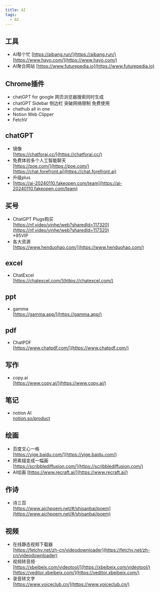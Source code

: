 ```yaml
---
title: AI
tags:
  - AI
---
```

## 工具
- AI帮个忙
[https://aibang.run/](https://aibang.run/)  
[https://www.hayo.com/](https://www.hayo.com/) 
- AI聚合网站
[https://www.futurepedia.io](https://www.futurepedia.io)  

## Chrome插件
- chatGPT for google 网页浏览器搜索同时生成  
- chatGPT Sidebar 侧边栏 突破网络限制 免费使用  
- chathub all in one   
- Notion Web Clipper   
- FetchV  

## chatGPT
- 镜像  
[https://chatforai.cc/](https://chatforai.cc/)   
- 免费体验多个人工智能聊天  
[https://poe.com/](https://poe.com/)  
[https://chat.forefront.ai](https://chat.forefront.ai)  
- 升级plus  
- [https://ai-20240110.fakeopen.com/team](https://ai-20240110.fakeopen.com/team)  

## 买号
- ChatGPT Plugs购买  
[https://nf.video/yinhe/web?sharedId=117320](https://nf.video/yinhe/web?sharedId=117320)  
*95VIP  
- 各大资源  
[https://www.henduohao.com/](https://www.henduohao.com/) 

## excel
- ChatExcel  
[https://chatexcel.com/](https://chatexcel.com/)  

## ppt
- gamma  
[https://gamma.app/](https://gamma.app/)  

## pdf
- ChatPDF  
[https://www.chatpdf.com/](https://www.chatpdf.com/)  

## 写作
- copy.ai  
[https://www.copy.ai/](https://www.copy.ai/) 

## 笔记
- notion AI  
[notion.so/product](notion.so/product)  

## 绘画
- 百度文心一格  
[https://yige.baidu.com/](https://yige.baidu.com/)  
- 把素描变成一幅画  
[https://scribblediffusion.com/](https://scribblediffusion.com/)  
- AI绘画
[https://www.recraft.ai/](https://www.recraft.ai/)  

## 作诗
- 诗三百  
[https://www.aichpoem.net/#/shisanbai/poem](https://www.aichpoem.net/#/shisanbai/poem)  

## 视频
- 在线静态视频下载器  
[https://fetchv.net/zh-cn/videodownloader](https://fetchv.net/zh-cn/videodownloader)  
- 视频转音频  
[https://xbeibeix.com/videotool/](https://xbeibeix.com/videotool/)  
[https://veditor.xbeibeix.com/](https://veditor.xbeibeix.com/)  
- 录音转文字  
[https://www.voiceclub.cn/](https://www.voiceclub.cn/)  
